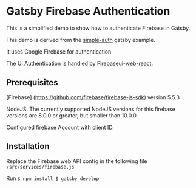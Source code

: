 # Gatsby Firebase Authentication

This is a simplified demo to show how to authenticate Firebase in Gatsby.

This demo is derived from the [simple-auth](https://github.com/gatsbyjs/gatsby/tree/master/examples/simple-auth) gatsby example.

It uses Google Firebase for authentication. 

The UI Authentication is handled by [Firebaseui-web-react](https://github.com/firebase/firebaseui-web-react).


## Prerequisites
[Firebase] (https://github.com/firebase/firebase-js-sdk) version 5.5.3

NodeJS. The currently supported NodeJS versions for this firebase versions are 8.0.0 or greater, but smaller than 10.0.0.

Configured firebase Account with client ID.

## Installation
Replace the Firebase web API config in the following file `/src/services/firebase.js`

Run 
`
  $ npm install
  $ gatsby develop
`


